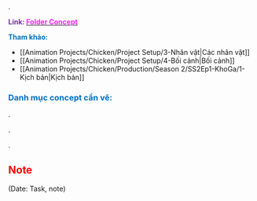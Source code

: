 .

<span style="font-weight:bold; color:rgb(112, 48, 160)">Link: </span>[<span style="font-weight:bold; color:rgb(251, 31, 255)">Folder Concept</span>](file:///D:%5CPROJECTS%5CChicken%5C2.Production%5CSeason%202%5CSS2Ep1-KhoGa%5C2.Concept)

<span style="font-weight:bold; color:rgb(0, 112, 192)">Tham khảo:</span>
* [[Animation Projects/Chicken/Project Setup/3-Nhân vật|Các nhân vật]]
* [[Animation Projects/Chicken/Project Setup/4-Bối cảnh|Bối cảnh]]
* [[Animation Projects/Chicken/Production/Season 2/SS2Ep1-KhoGa/1-Kịch bản|Kịch bản]]

### <span style="font-weight:bold; color:rgb(0, 112, 192)">Danh mục concept cần vẽ:</span>

.

.

.

## <span style="color:rgb(255, 0, 0)">Note</span> 
(Date: Task, note)